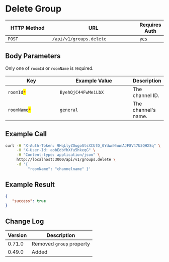 # Delete Group

<table><thead><tr><th width="163">HTTP Method</th><th width="313">URL</th><th>Requires Auth</th></tr></thead><tbody><tr><td><code>POST</code></td><td><code>/api/v1/groups.delete</code></td><td><a href="../../authentication-endpoints/"><code>yes</code></a></td></tr></tbody></table>

## Body Parameters

Only one of `roomId` or `roomName` is required.

<table><thead><tr><th width="178">Key</th><th width="244">Example Value</th><th>Description</th></tr></thead><tbody><tr><td><code>roomId</code><mark style="color:red;"><code>*</code></mark></td><td><code>ByehQjC44FwMeiLbX</code></td><td>The channel ID.</td></tr><tr><td><code>roomName</code><mark style="color:red;"><code>*</code></mark></td><td><code>general</code></td><td>The channel's name.</td></tr></tbody></table>

## Example Call

```bash
curl -H "X-Auth-Token: 9HqLlyZOugoStsXCUfD_0YdwnNnunAJF8V47U3QHXSq" \
     -H "X-User-Id: aobEdbYhXfu5hkeqG" \
     -H "Content-type: application/json" \
     http://localhost:3000/api/v1/groups.delete \
     -d '{ 
          "roomName": "channelname" }'
```

## Example Result

```json
{
   "success": true
}
```

## Change Log

| Version | Description              |
| ------- | ------------------------ |
| 0.71.0  | Removed `group` property |
| 0.49.0  | Added                    |
